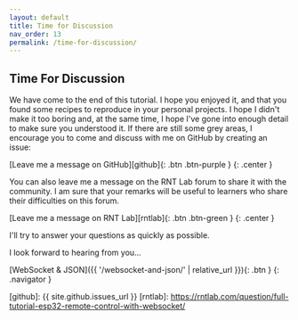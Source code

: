 ```yaml
---
layout: default
title: Time for Discussion
nav_order: 13
permalink: /time-for-discussion/
---
```


## Time For Discussion

We have come to the end of this tutorial. I hope you enjoyed it, and that you found some recipes to reproduce in your personal projects. I hope I didn't make it too boring and, at the same time, I hope I've gone into enough detail to make sure you understood it. If there are still some grey areas, I encourage you to come and discuss with me on GitHub by creating an issue:

[Leave me a message on GitHub][github]{: .btn .btn-purple }
{: .center }

You can also leave me a message on the RNT Lab forum to share it with the community. I am sure that your remarks will be useful to learners who share their difficulties on this forum.

[Leave me a message on RNT Lab][rntlab]{: .btn .btn-green }
{: .center }

I'll try to answer your questions as quickly as possible.

I look forward to hearing from you...


[WebSocket & JSON]({{ '/websocket-and-json/' | relative_url }}){: .btn }
{: .navigator }



[github]: {{ site.github.issues_url }}
[rntlab]: https://rntlab.com/question/full-tutorial-esp32-remote-control-with-websocket/